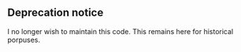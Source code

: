 Deprecation notice
------------------

I no longer wish to maintain this code. This remains here for historical porpuses.
